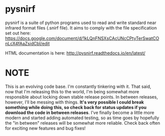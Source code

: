 pysnirf
=======================
pysnirf is a suite of python programs used to read and write standard near infrared format files (.snirf file). It aims to comply with the file specification set out here: 
https://docs.google.com/document/d/1kLQnFNSXsCAcUNcCPtyTerSwatCOnLcX4fAaZsidCbI/edit

HTML documentation is here: http://pysnirf.readthedocs.io/en/latest/

NOTE
====
This is an evolving code base.  I'm constantly tinkering with it.  That said,
now that I'm releasing this to the world, I'm being somewhat more responsible
about locking down stable release points.  In between releases, however, I'll
be messing with things. **It's very possible
I could break something while doing this, so check back for status updates
if you download the code in between releases**.  I've finally become a little
more modern and started adding
automated testing, so as time goes by hopefully the "in between" releases will
be somewhat more reliable.  Check back often for exciting new features and bug
fixes!
